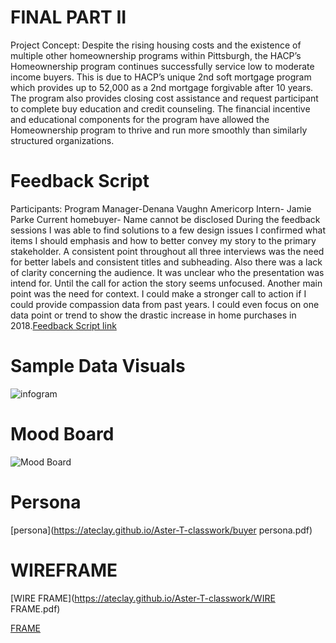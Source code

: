 
# FINAL PART II
Project  Concept:
Despite the rising housing costs and the existence of multiple other homeownership programs within Pittsburgh, the HACP’s Homeownership program continues successfully  service low to moderate income buyers. This is due to HACP’s unique 2nd soft mortgage program which provides up to 52,000 as a 2nd mortgage forgivable after 10 years. The program also provides closing cost assistance and request participant to complete buy education and credit counseling. The financial incentive and educational components for the program have allowed the Homeownership program to thrive and run more smoothly than similarly structured organizations.
# Feedback Script
Participants:
Program Manager-Denana Vaughn 
Americorp Intern- Jamie Parke
Current homebuyer- Name cannot be disclosed 
During the feedback sessions I was able to find solutions to a few design issues I confirmed what items I should emphasis and how to better convey my story to the primary stakeholder. A consistent point throughout  all three interviews was the need for better labels and consistent titles and subheading. Also there was a lack of clarity concerning the audience. It was unclear who the presentation was intend for. Until the call for action the story seems unfocused. 
Another main point was the need for context. I could make a stronger call to action if I could provide compassion data from past years. I could even focus on one data point or trend to show the drastic increase in home purchases in 2018.[Feedback Script link](https://ateclay.github.io/Aster-T-classwork/SCRIPT.pdf)
# Sample Data Visuals
![infogram](https://ateclay.github.io/Aster-T-classwork/aFFORDABILITY.png)
# Mood Board 
![Mood Board](https://ateclay.github.io/Aster-T-classwork/3,000,000,000.jpg)
# Persona 
[persona](https://ateclay.github.io/Aster-T-classwork/buyer persona.pdf)
# WIREFRAME 
[WIRE FRAME](https://ateclay.github.io/Aster-T-classwork/WIRE FRAME.pdf)

[FRAME](https://ateclay.github.io/Aster-T-classwork/FRAME.pdf)
